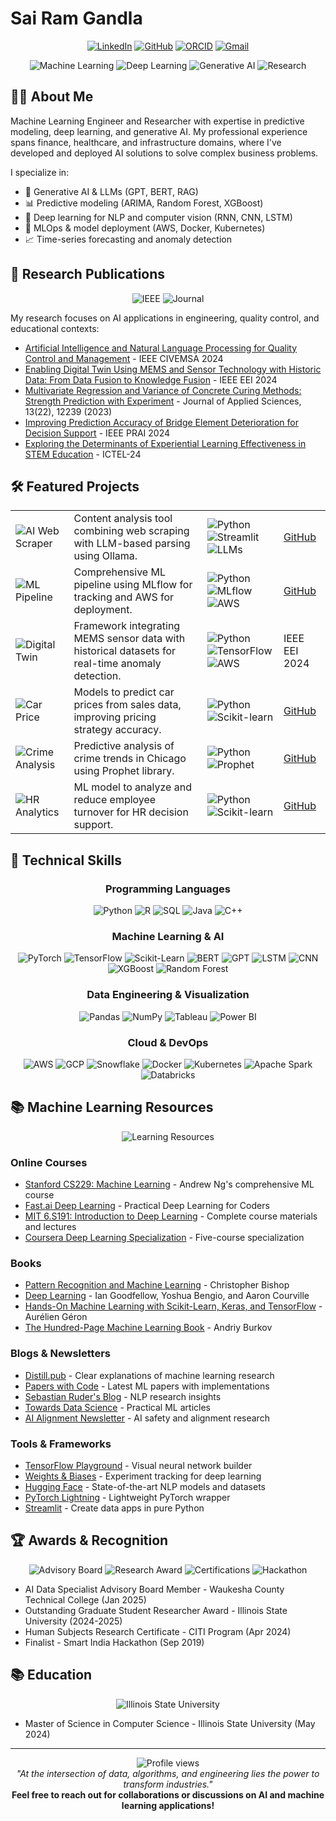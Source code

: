 # Sai Ram Gandla

<div align="center">
  
[![LinkedIn](https://img.shields.io/badge/LinkedIn-0077B5?style=for-the-badge&logo=linkedin&logoColor=white)](https://www.linkedin.com/in/sairamgandla)
[![GitHub](https://img.shields.io/badge/GitHub-100000?style=for-the-badge&logo=github&logoColor=white)](https://github.com/stu1219)
[![ORCID](https://img.shields.io/badge/ORCID-A6CE39?style=for-the-badge&logo=orcid&logoColor=white)](https://orcid.org/0009-0005-4455-3111)
[![Gmail](https://img.shields.io/badge/Gmail-D14836?style=for-the-badge&logo=gmail&logoColor=white)](mailto:sairamgandla11@gmail.com)
  
</div>

<div align="center">
  <img src="https://img.shields.io/badge/Machine%20Learning-FF6F00?style=for-the-badge&logo=machine-learning&logoColor=white" alt="Machine Learning"/>
  <img src="https://img.shields.io/badge/Deep%20Learning-0078D4?style=for-the-badge&logo=deep-learning&logoColor=white" alt="Deep Learning"/>
  <img src="https://img.shields.io/badge/Generative%20AI-00C7B7?style=for-the-badge&logo=openai&logoColor=white" alt="Generative AI"/>
  <img src="https://img.shields.io/badge/Research-4285F4?style=for-the-badge&logo=google-scholar&logoColor=white" alt="Research"/>
</div>

## 👨‍💻 About Me

Machine Learning Engineer and Researcher with expertise in predictive modeling, deep learning, and generative AI. My professional experience spans finance, healthcare, and infrastructure domains, where I've developed and deployed AI solutions to solve complex business problems.

I specialize in:
- 🤖 Generative AI & LLMs (GPT, BERT, RAG)
- 📊 Predictive modeling (ARIMA, Random Forest, XGBoost)
- 🧠 Deep learning for NLP and computer vision (RNN, CNN, LSTM)
- 🔄 MLOps & model deployment (AWS, Docker, Kubernetes)
- 📈 Time-series forecasting and anomaly detection

## 🔬 Research Publications

<div align="center">
  <img src="https://img.shields.io/badge/IEEE-00629B?style=for-the-badge&logo=ieee&logoColor=white" alt="IEEE"/>
  <img src="https://img.shields.io/badge/Journal%20Publication-43853D?style=for-the-badge&logo=research-gate&logoColor=white" alt="Journal"/>
</div>

My research focuses on AI applications in engineering, quality control, and educational contexts:

- [Artificial Intelligence and Natural Language Processing for Quality Control and Management](https://ieeexplore.ieee.org/search/searchresult.jsp?newsearch=true&queryText=Artificial%20Intelligence%20and%20Natural%20Language%20Processing%20for%20Quality%20Control%20and%20Management) - IEEE CIVEMSA 2024
- [Enabling Digital Twin Using MEMS and Sensor Technology with Historic Data: From Data Fusion to Knowledge Fusion](https://ieeexplore.ieee.org/search/searchresult.jsp?newsearch=true&queryText=Enabling%20Digital%20Twin%20Using%20MEMS%20and%20Sensor%20Technology%20with%20Historic%20Data) - IEEE EEI 2024
- [Multivariate Regression and Variance of Concrete Curing Methods: Strength Prediction with Experiment](https://www.mdpi.com/journal/applsci) - Journal of Applied Sciences, 13(22), 12239 (2023)
- [Improving Prediction Accuracy of Bridge Element Deterioration for Decision Support](https://ieeexplore.ieee.org/search/searchresult.jsp?newsearch=true&queryText=Improving%20Prediction%20Accuracy%20of%20Bridge%20Element%20Deterioration%20for%20Decision%20Support) - IEEE PRAI 2024
- [Exploring the Determinants of Experiential Learning Effectiveness in STEM Education](https://ictel.org/) - ICTEL-24

## 🛠️ Featured Projects

<div align="center">
  <table>
    <tr>
      <td><img src="https://img.shields.io/badge/AI%20Web%20Scraper-4285F4?style=for-the-badge&logo=google-chrome&logoColor=white" alt="AI Web Scraper"/></td>
      <td>Content analysis tool combining web scraping with LLM-based parsing using Ollama.</td>
      <td><img src="https://img.shields.io/badge/Python-3776AB?logo=python&logoColor=white" alt="Python"/> <img src="https://img.shields.io/badge/Streamlit-FF4B4B?logo=streamlit&logoColor=white" alt="Streamlit"/> <img src="https://img.shields.io/badge/LLMs-00C7B7?logo=openai&logoColor=white" alt="LLMs"/></td>
      <td><a href="https://github.com/stu1219/AI-Web-Scraper-with-LLM-Parsing">GitHub</a></td>
    </tr>
    <tr>
      <td><img src="https://img.shields.io/badge/ML%20Pipeline-FF6F00?style=for-the-badge&logo=mlflow&logoColor=white" alt="ML Pipeline"/></td>
      <td>Comprehensive ML pipeline using MLflow for tracking and AWS for deployment.</td>
      <td><img src="https://img.shields.io/badge/Python-3776AB?logo=python&logoColor=white" alt="Python"/> <img src="https://img.shields.io/badge/MLflow-0194E2?logo=mlflow&logoColor=white" alt="MLflow"/> <img src="https://img.shields.io/badge/AWS-232F3E?logo=amazon-aws&logoColor=white" alt="AWS"/></td>
      <td><a href="https://github.com/stu1219/End-to-end-machine-learning-Project-with-ML-flow">GitHub</a></td>
    </tr>
    <tr>
      <td><img src="https://img.shields.io/badge/Digital%20Twin-007ACC?style=for-the-badge&logo=azure-devops&logoColor=white" alt="Digital Twin"/></td>
      <td>Framework integrating MEMS sensor data with historical datasets for real-time anomaly detection.</td>
      <td><img src="https://img.shields.io/badge/Python-3776AB?logo=python&logoColor=white" alt="Python"/> <img src="https://img.shields.io/badge/TensorFlow-FF6F00?logo=tensorflow&logoColor=white" alt="TensorFlow"/> <img src="https://img.shields.io/badge/AWS-232F3E?logo=amazon-aws&logoColor=white" alt="AWS"/></td>
      <td>IEEE EEI 2024</td>
    </tr>
    <tr>
      <td><img src="https://img.shields.io/badge/Car%20Price-00599C?style=for-the-badge&logo=data&logoColor=white" alt="Car Price"/></td>
      <td>Models to predict car prices from sales data, improving pricing strategy accuracy.</td>
      <td><img src="https://img.shields.io/badge/Python-3776AB?logo=python&logoColor=white" alt="Python"/> <img src="https://img.shields.io/badge/Scikit--learn-F7931E?logo=scikit-learn&logoColor=white" alt="Scikit-learn"/></td>
      <td><a href="https://github.com/stu1219/Car-Price-Prediction-Using-Machine-Learning">GitHub</a></td>
    </tr>
    <tr>
      <td><img src="https://img.shields.io/badge/Crime%20Analysis-DC382D?style=for-the-badge&logo=data&logoColor=white" alt="Crime Analysis"/></td>
      <td>Predictive analysis of crime trends in Chicago using Prophet library.</td>
      <td><img src="https://img.shields.io/badge/Python-3776AB?logo=python&logoColor=white" alt="Python"/> <img src="https://img.shields.io/badge/Prophet-000000?logo=meta&logoColor=white" alt="Prophet"/></td>
      <td><a href="https://github.com/stu1219/Crime_Rate_Prediction_using_Facebook_Prophet">GitHub</a></td>
    </tr>
    <tr>
      <td><img src="https://img.shields.io/badge/HR%20Analytics-0A66C2?style=for-the-badge&logo=analytics&logoColor=white" alt="HR Analytics"/></td>
      <td>ML model to analyze and reduce employee turnover for HR decision support.</td>
      <td><img src="https://img.shields.io/badge/Python-3776AB?logo=python&logoColor=white" alt="Python"/> <img src="https://img.shields.io/badge/Scikit--learn-F7931E?logo=scikit-learn&logoColor=white" alt="Scikit-learn"/></td>
      <td><a href="https://github.com/stu1219/Employee-Churn-Prediction-Using-Machine-Learning-main">GitHub</a></td>
    </tr>
  </table>
</div>

## 🔧 Technical Skills

<div align="center">
  <h3>Programming Languages</h3>
  <img src="https://img.shields.io/badge/Python-3776AB?style=for-the-badge&logo=python&logoColor=white" alt="Python"/>
  <img src="https://img.shields.io/badge/R-276DC3?style=for-the-badge&logo=r&logoColor=white" alt="R"/>
  <img src="https://img.shields.io/badge/SQL-4479A1?style=for-the-badge&logo=mysql&logoColor=white" alt="SQL"/>
  <img src="https://img.shields.io/badge/Java-ED8B00?style=for-the-badge&logo=java&logoColor=white" alt="Java"/>
  <img src="https://img.shields.io/badge/C++-00599C?style=for-the-badge&logo=c%2B%2B&logoColor=white" alt="C++"/>
  
  <h3>Machine Learning & AI</h3>
  <img src="https://img.shields.io/badge/PyTorch-EE4C2C?style=for-the-badge&logo=pytorch&logoColor=white" alt="PyTorch"/>
  <img src="https://img.shields.io/badge/TensorFlow-FF6F00?style=for-the-badge&logo=tensorflow&logoColor=white" alt="TensorFlow"/>
  <img src="https://img.shields.io/badge/Scikit--Learn-F7931E?style=for-the-badge&logo=scikit-learn&logoColor=white" alt="Scikit-Learn"/>
  <img src="https://img.shields.io/badge/BERT-00A3E0?style=for-the-badge&logo=google&logoColor=white" alt="BERT"/>
  <img src="https://img.shields.io/badge/GPT-00A3E0?style=for-the-badge&logo=openai&logoColor=white" alt="GPT"/>
  <img src="https://img.shields.io/badge/LSTM-00A3E0?style=for-the-badge&logo=deep-learning&logoColor=white" alt="LSTM"/>
  <img src="https://img.shields.io/badge/CNN-00A3E0?style=for-the-badge&logo=deep-learning&logoColor=white" alt="CNN"/>
  <img src="https://img.shields.io/badge/XGBoost-00599C?style=for-the-badge&logoColor=white" alt="XGBoost"/>
  <img src="https://img.shields.io/badge/Random%20Forest-40AEF0?style=for-the-badge&logoColor=white" alt="Random Forest"/>
  
  <h3>Data Engineering & Visualization</h3>
  <img src="https://img.shields.io/badge/pandas-150458?style=for-the-badge&logo=pandas&logoColor=white" alt="Pandas"/>
  <img src="https://img.shields.io/badge/NumPy-013243?style=for-the-badge&logo=numpy&logoColor=white" alt="NumPy"/>
  <img src="https://img.shields.io/badge/Tableau-E97627?style=for-the-badge&logo=Tableau&logoColor=white" alt="Tableau"/>
  <img src="https://img.shields.io/badge/Power%20BI-F2C811?style=for-the-badge&logo=power-bi&logoColor=black" alt="Power BI"/>
  
  <h3>Cloud & DevOps</h3>
  <img src="https://img.shields.io/badge/AWS-232F3E?style=for-the-badge&logo=amazon-aws&logoColor=white" alt="AWS"/>
  <img src="https://img.shields.io/badge/GCP-4285F4?style=for-the-badge&logo=google-cloud&logoColor=white" alt="GCP"/>
  <img src="https://img.shields.io/badge/Snowflake-29B5E8?style=for-the-badge&logo=snowflake&logoColor=white" alt="Snowflake"/>
  <img src="https://img.shields.io/badge/Docker-2496ED?style=for-the-badge&logo=docker&logoColor=white" alt="Docker"/>
  <img src="https://img.shields.io/badge/Kubernetes-326CE5?style=for-the-badge&logo=kubernetes&logoColor=white" alt="Kubernetes"/>
  <img src="https://img.shields.io/badge/Apache%20Spark-E25A1C?style=for-the-badge&logo=apache-spark&logoColor=white" alt="Apache Spark"/>
  <img src="https://img.shields.io/badge/Databricks-FF3621?style=for-the-badge&logo=databricks&logoColor=white" alt="Databricks"/>
</div>

## 📚 Machine Learning Resources

<div align="center">
  <img src="https://img.shields.io/badge/Learning%20Resources-FF6F00?style=for-the-badge&logo=google-scholar&logoColor=white" alt="Learning Resources"/>
</div>

### Online Courses
- [Stanford CS229: Machine Learning](https://www.youtube.com/playlist?list=PLoROMvodv4rMiGQp3WXShtMGgzqpfVfbU) - Andrew Ng's comprehensive ML course
- [Fast.ai Deep Learning](https://www.fast.ai/) - Practical Deep Learning for Coders
- [MIT 6.S191: Introduction to Deep Learning](http://introtodeeplearning.com/) - Complete course materials and lectures
- [Coursera Deep Learning Specialization](https://www.coursera.org/specializations/deep-learning) - Five-course specialization

### Books
- [Pattern Recognition and Machine Learning](https://www.microsoft.com/en-us/research/people/cmbishop/prml-book/) - Christopher Bishop
- [Deep Learning](https://www.deeplearningbook.org/) - Ian Goodfellow, Yoshua Bengio, and Aaron Courville
- [Hands-On Machine Learning with Scikit-Learn, Keras, and TensorFlow](https://www.oreilly.com/library/view/hands-on-machine-learning/9781492032632/) - Aurélien Géron
- [The Hundred-Page Machine Learning Book](http://themlbook.com/) - Andriy Burkov

### Blogs & Newsletters
- [Distill.pub](https://distill.pub/) - Clear explanations of machine learning research
- [Papers with Code](https://paperswithcode.com/) - Latest ML papers with implementations
- [Sebastian Ruder's Blog](https://ruder.io/) - NLP research insights
- [Towards Data Science](https://towardsdatascience.com/) - Practical ML articles
- [AI Alignment Newsletter](https://rohinshah.com/alignment-newsletter/) - AI safety and alignment research

### Tools & Frameworks
- [TensorFlow Playground](https://playground.tensorflow.org/) - Visual neural network builder
- [Weights & Biases](https://wandb.ai/) - Experiment tracking for deep learning
- [Hugging Face](https://huggingface.co/) - State-of-the-art NLP models and datasets
- [PyTorch Lightning](https://www.pytorchlightning.ai/) - Lightweight PyTorch wrapper
- [Streamlit](https://streamlit.io/) - Create data apps in pure Python

## 🏆 Awards & Recognition

<div align="center">
  <img src="https://img.shields.io/badge/Advisory%20Board-4285F4?style=for-the-badge&logo=google-scholar&logoColor=white" alt="Advisory Board"/>
  <img src="https://img.shields.io/badge/Research%20Award-43853D?style=for-the-badge&logo=research-gate&logoColor=white" alt="Research Award"/>
  <img src="https://img.shields.io/badge/Certifications-0A66C2?style=for-the-badge&logo=linkedin&logoColor=white" alt="Certifications"/>
  <img src="https://img.shields.io/badge/Hackathon-FF6F00?style=for-the-badge&logo=hackerrank&logoColor=white" alt="Hackathon"/>
</div>

- AI Data Specialist Advisory Board Member - Waukesha County Technical College (Jan 2025)
- Outstanding Graduate Student Researcher Award - Illinois State University (2024-2025)
- Human Subjects Research Certificate - CITI Program (Apr 2024)
- Finalist - Smart India Hackathon (Sep 2019)

## 📚 Education

<div align="center">
  <img src="https://img.shields.io/badge/Illinois%20State%20University-CC0000?style=for-the-badge&logo=education&logoColor=white" alt="Illinois State University"/>
</div>

- Master of Science in Computer Science - Illinois State University (May 2024)

---

<div align="center">
  <img src="https://komarev.com/ghpvc/?username=stu1219&color=blue&style=flat-square&label=Profile+Views" alt="Profile views"/>
</div>

<div align="center">
  <i>"At the intersection of data, algorithms, and engineering lies the power to transform industries."</i>
</div>

<div align="center">
  <b>Feel free to reach out for collaborations or discussions on AI and machine learning applications!</b>
</div>
